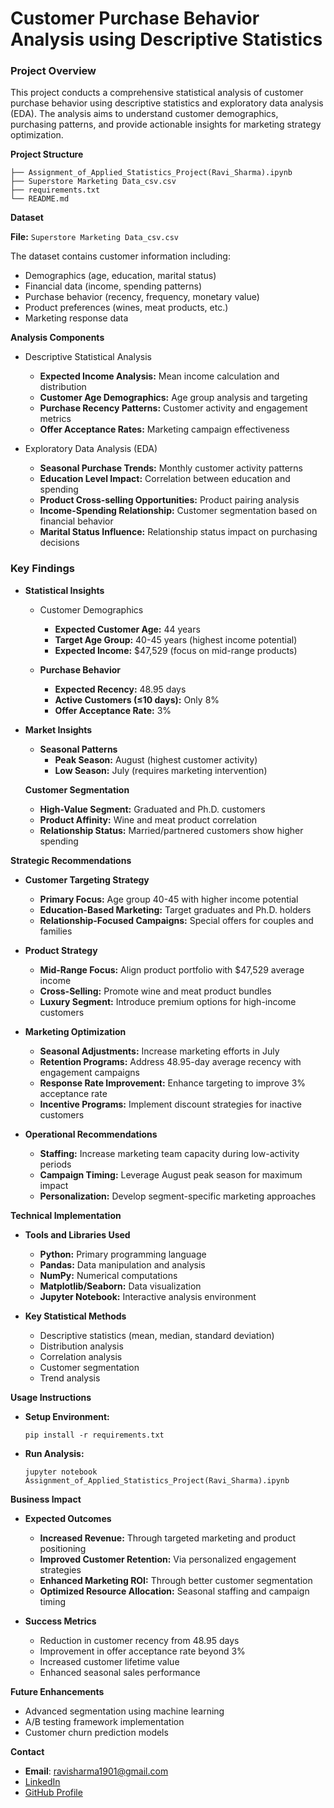# Customer Purchase Behavior Analysis using Descriptive Statistics

### Project Overview

This project conducts a comprehensive statistical analysis of customer purchase behavior using descriptive statistics and exploratory data analysis (EDA). The analysis aims to understand customer demographics, purchasing patterns, and provide actionable insights for marketing strategy optimization.

__Project Structure__

```
├── Assignment_of_Applied_Statistics_Project(Ravi_Sharma).ipynb
├── Superstore Marketing Data_csv.csv
├── requirements.txt
└── README.md
```

__Dataset__

**File:** `Superstore Marketing Data_csv.csv`

The dataset contains customer information including:
- Demographics (age, education, marital status)
- Financial data (income, spending patterns)
- Purchase behavior (recency, frequency, monetary value)
- Product preferences (wines, meat products, etc.)
- Marketing response data

__Analysis Components__
- Descriptive Statistical Analysis
   - **Expected Income Analysis:** Mean income calculation and distribution
   - **Customer Age Demographics:** Age group analysis and targeting
   - **Purchase Recency Patterns:** Customer activity and engagement metrics
   - **Offer Acceptance Rates:** Marketing campaign effectiveness

- Exploratory Data Analysis (EDA)
   - **Seasonal Purchase Trends:** Monthly customer activity patterns
   - **Education Level Impact:** Correlation between education and spending
   - **Product Cross-selling Opportunities:** Product pairing analysis
   - **Income-Spending Relationship:** Customer segmentation based on financial behavior
   - **Marital Status Influence:** Relationship status impact on purchasing decisions

### Key Findings      
- __Statistical Insights__         
   - Customer Demographics
      - **Expected Customer Age:** 44 years
      - **Target Age Group:** 40-45 years (highest income potential)
      - **Expected Income:** $47,529 (focus on mid-range products)
   
   - __Purchase Behavior__
      - **Expected Recency:** 48.95 days
      - **Active Customers (≤10 days):** Only 8%
      - **Offer Acceptance Rate:** 3%

- __Market Insights__      
   - __Seasonal Patterns__
      - **Peak Season:** August (highest customer activity)
      - **Low Season:** July (requires marketing intervention)

   __Customer Segmentation__
   - **High-Value Segment:** Graduated and Ph.D. customers
   - **Product Affinity:** Wine and meat product correlation
   - **Relationship Status:** Married/partnered customers show higher spending

__Strategic Recommendations__

- __Customer Targeting Strategy__
   - **Primary Focus:** Age group 40-45 with higher income potential
   - **Education-Based Marketing:** Target graduates and Ph.D. holders
   - **Relationship-Focused Campaigns:** Special offers for couples and families

- __Product Strategy__
   - **Mid-Range Focus:** Align product portfolio with $47,529 average income
   - **Cross-Selling:** Promote wine and meat product bundles
   - **Luxury Segment:** Introduce premium options for high-income customers

- __Marketing Optimization__
   - **Seasonal Adjustments:** Increase marketing efforts in July
   - **Retention Programs:** Address 48.95-day average recency with engagement campaigns
   - **Response Rate Improvement:** Enhance targeting to improve 3% acceptance rate
   - **Incentive Programs:** Implement discount strategies for inactive customers

- __Operational Recommendations__
   - **Staffing:** Increase marketing team capacity during low-activity periods
   - **Campaign Timing:** Leverage August peak season for maximum impact
   - **Personalization:** Develop segment-specific marketing approaches

__Technical Implementation__
   - __Tools and Libraries Used__
      - **Python:** Primary programming language
      - **Pandas:** Data manipulation and analysis
      - **NumPy:** Numerical computations
      - **Matplotlib/Seaborn:** Data visualization
      - **Jupyter Notebook:** Interactive analysis environment

   - __Key Statistical Methods__
      - Descriptive statistics (mean, median, standard deviation)
      - Distribution analysis
      - Correlation analysis
      - Customer segmentation
      - Trend analysis

__Usage Instructions__

- **Setup Environment:**
   
      pip install -r requirements.txt
   

- **Run Analysis:**
  
      jupyter notebook Assignment_of_Applied_Statistics_Project(Ravi_Sharma).ipynb

__Business Impact__
- __Expected Outcomes__
   - **Increased Revenue:** Through targeted marketing and product positioning
   - **Improved Customer Retention:** Via personalized engagement strategies
   - **Enhanced Marketing ROI:** Through better customer segmentation
   - **Optimized Resource Allocation:** Seasonal staffing and campaign timing

- __Success Metrics__
   - Reduction in customer recency from 48.95 days
   - Improvement in offer acceptance rate beyond 3%
   - Increased customer lifetime value
   - Enhanced seasonal sales performance

__Future Enhancements__
- Advanced segmentation using machine learning
- A/B testing framework implementation
- Customer churn prediction models

__Contact__ 
* **Email**: [ravisharma1901@gmail.com](mailto:ravisharma1901@gmail.com)
* [LinkedIn](https://www.linkedin.com/in/ravi-sharma-ab8ba17a/)  
* [GitHub Profile](https://github.com/RaviSharma1901)

